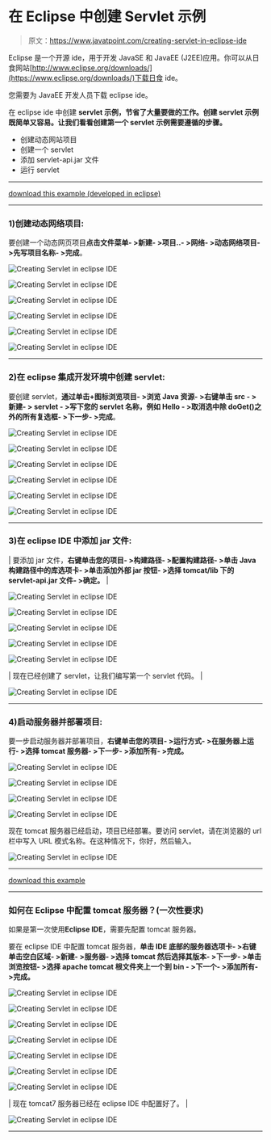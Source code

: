 # 在 Eclipse 中创建 Servlet 示例

> 原文：<https://www.javatpoint.com/creating-servlet-in-eclipse-ide>

Eclipse 是一个开源 ide，用于开发 JavaSE 和 JavaEE (J2EE)应用。你可以从日食网站[http://www.eclipse.org/downloads/](https://www.eclipse.org/downloads/)下载日食 ide。

您需要为 JavaEE 开发人员下载 eclipse ide。

在 eclipse ide 中创建 **servlet 示例，节省了大量要做的工作。创建 servlet 示例既简单又容易。让我们看看创建第一个 servlet 示例需要遵循的步骤。**

*   创建动态网站项目
*   创建一个 servlet
*   添加 servlet-api.jar 文件
*   运行 servlet

* * *

[download this example (developed in eclipse)](https://static.javatpoint.com/src/servlet/firstservleteclipse.zip)

* * *

### 1)创建动态网络项目:

要创建一个动态网页项目**点击文件菜单- >新建- >项目..- >网络- >动态网络项目- >先写项目名称- >完成**。

![Creating Servlet in eclipse IDE](../img/c9adfec9f36736ab7d355981b2f5e243.png)

![Creating Servlet in eclipse IDE](../img/30cfa1f6a8f242b18dd72e91a4db6f7b.png)

![Creating Servlet in eclipse IDE](../img/0ebf1acf388c892d9fa8b002e0f4a2de.png)

![Creating Servlet in eclipse IDE](../img/3ea49ccc6751375d55c601f457c2f385.png)

![Creating Servlet in eclipse IDE](../img/e23a8bca8f60e26138da7cf86e1b52d4.png)

![Creating Servlet in eclipse IDE](../img/66f79945911eec305a7777b989cf65d9.png)

* * *

### 2)在 eclipse 集成开发环境中创建 servlet:

要创建 servlet，**通过单击+图标浏览项目- >浏览 Java 资源- >右键单击 src - >新建- > servlet - >写下您的 servlet 名称，例如 Hello - >取消选中除 doGet()之外的所有复选框- >下一步- >完成**。

![Creating Servlet in eclipse IDE](../img/c36bbbb7634b639ea2d0d76338681b3d.png)

![Creating Servlet in eclipse IDE](../img/2d2f6e248cf792663a3aa77fe57504f5.png)

![Creating Servlet in eclipse IDE](../img/932decbf7a18a0ecb1d4d78ba0e78fa4.png)

![Creating Servlet in eclipse IDE](../img/fd33e8c5cfd1140a88f2d611bf3379de.png)

![Creating Servlet in eclipse IDE](../img/e3f21903a598ad2515772ec74998f09c.png)

![Creating Servlet in eclipse IDE](../img/c7f40fca4ba3deddaf17bb40400e8439.png)

* * *

### 3)在 eclipse IDE 中添加 jar 文件:

| 要添加 jar 文件，**右键单击您的项目- >构建路径- >配置构建路径- >单击 Java 构建路径中的库选项卡- >单击添加外部 jar 按钮- >选择 tomcat/lib 下的 servlet-api.jar 文件- >确定。** |

![Creating Servlet in eclipse IDE](../img/c0972d6fd2c63decf9d3537296d370da.png)

![Creating Servlet in eclipse IDE](../img/7919743bbff932563e7301a5c2119c06.png)

![Creating Servlet in eclipse IDE](../img/99635831af8ba2143d09ee5882a37e08.png)

![Creating Servlet in eclipse IDE](../img/b604cacae9d25daf6f1dab0cdf666b67.png)

![Creating Servlet in eclipse IDE](../img/852c71a99d75c943e71f68a4d36b317f.png)

| 现在已经创建了 servlet，让我们编写第一个 servlet 代码。 |

![Creating Servlet in eclipse IDE](../img/023176817195abc947c2ae11571596a8.png)

* * *

### 4)启动服务器并部署项目:

要一步启动服务器并部署项目，**右键单击您的项目- >运行方式- >在服务器上运行- >选择 tomcat 服务器- >下一步- >添加所有- >完成。**

![Creating Servlet in eclipse IDE](../img/2944ed7cb028c79314b66de9664e15a2.png)

![Creating Servlet in eclipse IDE](../img/b7858c3fceec9fb7f907b22b2db72c9e.png)

![Creating Servlet in eclipse IDE](../img/c53a6323a042457a76d59dc0e8565d1f.png)

![Creating Servlet in eclipse IDE](../img/0fde0cdfd3cfcccb883743a2463d733b.png)

现在 tomcat 服务器已经启动，项目已经部署。要访问 servlet，请在浏览器的 url 栏中写入 URL 模式名称。在这种情况下，你好，然后输入。

![Creating Servlet in eclipse IDE](../img/75582b2edd26c1c2280a134e59294dba.png)

* * *

[download this example](https://static.javatpoint.com/src/servlet/firstservleteclipse.zip)

* * *

### 如何在 Eclipse 中配置 tomcat 服务器？(一次性要求)

如果是第一次使用**Eclipse IDE**，需要先配置 tomcat 服务器。

要在 eclipse IDE 中配置 tomcat 服务器，**单击 IDE 底部的服务器选项卡- >右键单击空白区域- >新建- >服务器- >选择 tomcat 然后选择其版本- >下一步- >单击浏览按钮- >选择 apache tomcat 根文件夹上一个到 bin - >下一个- >添加所有- >完成。**

![Creating Servlet in eclipse IDE](../img/ddd88918931a1ead11fa24fa1e189dce.png)

![Creating Servlet in eclipse IDE](../img/cde46e92201bb1efd910ec823eccc858.png)

![Creating Servlet in eclipse IDE](../img/164871bc03dbbe81daa302280d9651f6.png)

![Creating Servlet in eclipse IDE](../img/639e60fc2b70a8af6233d5653d9f14ae.png)

![Creating Servlet in eclipse IDE](../img/4bd613b20ff1ff588c844e89279d6730.png)

![Creating Servlet in eclipse IDE](../img/6f72fcc867b6057884f76b1dbd659872.png)

![Creating Servlet in eclipse IDE](../img/81e9848f38dcfdc7d3a562a6407071b9.png)

| 现在 tomcat7 服务器已经在 eclipse IDE 中配置好了。 |

![Creating Servlet in eclipse IDE](../img/c86b6639b831f15fc0600fcc0c215bb4.png)

* * *